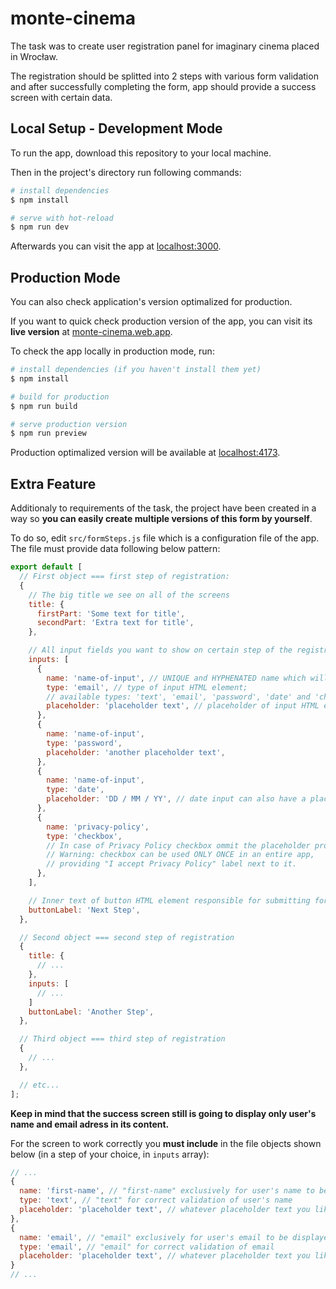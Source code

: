 # monte-cinema
The task was to create user registration panel for imaginary cinema placed in Wrocław. 

The registration should be splitted into 2 steps with various form validation and after successfully completing the form, app should provide a success screen with certain data.

## Local Setup - Development Mode

To run the app, download this repository to your local machine.

Then in the project's directory run following commands:

```bash
# install dependencies
$ npm install

# serve with hot-reload
$ npm run dev
```

Afterwards you can visit the app at [localhost:3000](http://localhost:3000/).

## Production Mode

You can also check application's version optimalized for production.

If you want to quick check production version of the app, you can visit its **live version** at [monte-cinema.web.app](https://monte-cinema.web.app/).

To check the app locally in production mode, run:

```bash
# install dependencies (if you haven't install them yet)
$ npm install

# build for production
$ npm run build

# serve production version
$ npm run preview
```

Production optimalized version will be available at [localhost:4173](http://localhost:4173/).

## Extra Feature

Additionaly to requirements of the task, the project have been created in a way so **you can easily create multiple versions of this form by yourself**.

To do so, edit `src/formSteps.js` file which is a configuration file of the app.
The file must provide data following below pattern:

```js
export default [
  // First object === first step of registration:
  {
    // The big title we see on all of the screens
    title: {
      firstPart: 'Some text for title',
      secondPart: 'Extra text for title',
    },

    // All input fields you want to show on certain step of the registration
    inputs: [
      {
        name: 'name-of-input', // UNIQUE and HYPHENATED name which will be also a label of certain input
        type: 'email', // type of input HTML element; 
        // available types: 'text', 'email', 'password', 'date' and 'checkbox'
        placeholder: 'placeholder text', // placeholder of input HTML element
      },
      {
        name: 'name-of-input',
        type: 'password',
        placeholder: 'another placeholder text',
      },
      {
        name: 'name-of-input',
        type: 'date',
        placeholder: 'DD / MM / YY', // date input can also have a placeholder
      },
      {
        name: 'privacy-policy',
        type: 'checkbox',
        // In case of Privacy Policy checkbox ommit the placeholder property.
        // Warning: checkbox can be used ONLY ONCE in an entire app,
        // providing "I accept Privacy Policy" label next to it.
      },
    ],

    // Inner text of button HTML element responsible for submitting form
    buttonLabel: 'Next Step',
  },

  // Second object === second step of registration
  {
    title: {
      // ...
    },
    inputs: [
      // ...
    ]
    buttonLabel: 'Another Step',
  },

  // Third object === third step of registration
  {
    // ...
  },

  // etc...
];
```

**Keep in mind that the success screen still is going to display only user's name and email adress in its content.**

For the screen to work correctly you **must include** in the file objects shown below (in a step of your choice, in `inputs` array):

```js
// ...
{
  name: 'first-name', // "first-name" exclusively for user's name to be displayed
  type: 'text', // "text" for correct validation of user's name
  placeholder: 'placeholder text', // whatever placeholder text you like
},
{
  name: 'email', // "email" exclusively for user's email to be displayed
  type: 'email', // "email" for correct validation of email
  placeholder: 'placeholder text', // whatever placeholder text you like
}
// ...
```